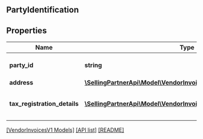 ## PartyIdentification

## Properties

Name | Type | Description | Notes
------------ | ------------- | ------------- | -------------
**party_id** | **string** | Assigned identification for the party. |
**address** | [**\SellingPartnerApi\Model\VendorInvoicesV1\Address**](Address.md) |  | [optional]
**tax_registration_details** | [**\SellingPartnerApi\Model\VendorInvoicesV1\TaxRegistrationDetails[]**](TaxRegistrationDetails.md) | Tax registration details of the party. | [optional]

[[VendorInvoicesV1 Models]](../) [[API list]](../../Api) [[README]](../../../README.md)
